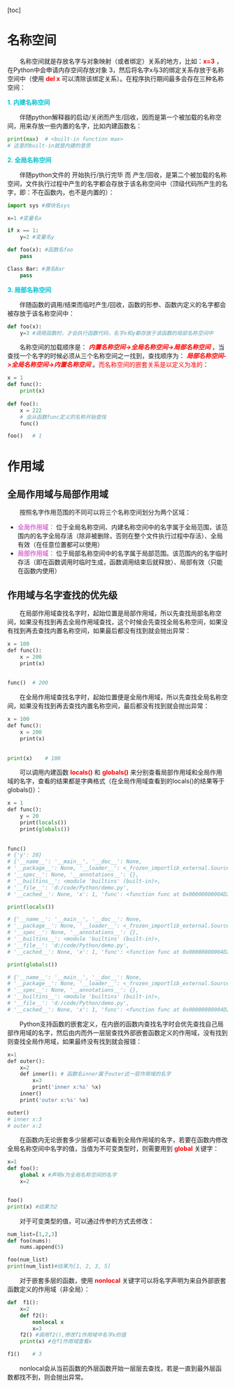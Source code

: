 [toc]

# 名称空间

&emsp;&emsp;名称空间就是存放名字与对象映射（或者绑定）关系的地方，比如：<font color=red>**x=3** </font>，在Python中会申请内存空间存放对象 3，然后将名字x与3的绑定关系存放于名称空间中（使用<font color=red> **del x** </font>可以清除该绑定关系）。在程序执行期间最多会存在三种名称空间：

<font color=orachid>**1. 内建名称空间**</font>

&emsp;&emsp;伴随python解释器的启动/关闭而产生/回收，因而是第一个被加载的名称空间，用来存放一些内置的名字，比如内建函数名：

```python
print(max)  # <built-in function max>
# 这里的built-in就是内建的意思
```

<font color=orachid>**2. 全局名称空间**</font>

&emsp;&emsp;伴随python文件的 开始执行/执行完毕 而 产生/回收，是第二个被加载的名称空间，文件执行过程中产生的名字都会存放于该名称空间中（顶级代码所产生的名字，即：不在函数内，也不是内置的）：

```python
import sys #模块名sys

x=1 #变量名x

if x == 1:
    y=2 #变量名y

def foo(x): #函数名foo
    pass

Class Bar: #类名Bar
    pass
```

<font color=orachid>**3. 局部名称空间**</font>

&emsp;&emsp;伴随函数的调用/结束而临时产生/回收，函数的形参、函数内定义的名字都会被存放于该名称空间中：

```python
def foo(x):
    y=3 #调用函数时，才会执行函数代码，名字x和y都存放于该函数的局部名称空间中
```

&emsp;&emsp;名称空间的加载顺序是：<font color=red> *__内置名称空间->全局名称空间->局部名称空间__* </font>，当查找一个名字的时候必须从三个名称空间之一找到，查找顺序为：<font color=red> *__局部名称空间->全局名称空间->内置名称空间__* </font>。<font color=red>而名称空间的嵌套关系是以定义为准的</font>：

```python
x = 1
def func():
    print(x)
 
def foo():
    x = 222
    # 会从函数func定义的名称开始查找
    func()

foo()   # 1
```

# 作用域
## 全局作用域与局部作用域

&emsp;&emsp;按照名字作用范围的不同可以将三个名称空间划分为两个区域：

+ <font color=orchid>**全局作用域：**</font> 位于全局名称空间、内建名称空间中的名字属于全局范围，该范围内的名字全局存活（除非被删除，否则在整个文件执行过程中存活）、全局有效（在任意位置都可以使用）
+ <font color=orchid>**局部作用域：**</font> 位于局部名称空间中的名字属于局部范围。该范围内的名字临时存活（即在函数调用时临时生成，函数调用结束后就释放）、局部有效（只能在函数内使用）

## 作用域与名字查找的优先级

&emsp;&emsp;在局部作用域查找名字时，起始位置是局部作用域，所以先查找局部名称空间，如果没有找到再去全局作用域查找，这个时候会先查找全局名称空间，如果没有找到再去查找内置名称空间，如果最后都没有找到就会抛出异常：

```python
x = 100
def func():
    x = 200
    print(x)
    
    
func()  # 200
```

&emsp;&emsp;在全局作用域查找名字时，起始位置便是全局作用域，所以先查找全局名称空间，如果没有找到再去查找内置名称空间，最后都没有找到就会抛出异常：

```python
x = 100
def func():
    x = 200
    print(x)
    
    
print(x)    # 100
```

&emsp;&emsp;可以调用内建函数<font color=red> **locals()** </font>和<font color=red> **globals()** </font>来分别查看局部作用域和全局作用域的名字，查看的结果都是字典格式（在全局作用域查看到的locals()的结果等于globals()）：

```python
x = 1
def func():
    y = 20
    print(locals())
    print(globals())
    
    
func()
# {'y': 20}
# {'__name__': '__main__', '__doc__': None, 
# '__package__': None, '__loader__': <_frozen_importlib_external.SourceFileLoader object at 0x0000000001DEB080>, 
# '__spec__': None, '__annotations__': {}, 
# '__builtins__': <module 'builtins' (built-in)>, 
# '__file__': 'd:/code/Python/demo.py', 
# '__cached__': None, 'x': 1, 'func': <function func at 0x00000000004D2EA0>}

print(locals())

# {'__name__': '__main__', '__doc__': None, 
# '__package__': None, '__loader__': <_frozen_importlib_external.SourceFileLoader object at 0x0000000001DEB080>, 
# '__spec__': None, '__annotations__': {}, 
# '__builtins__': <module 'builtins' (built-in)>, 
# '__file__': 'd:/code/Python/demo.py', 
# '__cached__': None, 'x': 1, 'func': <function func at 0x00000000004D2EA0>}

print(globals())

# {'__name__': '__main__', '__doc__': None, 
# '__package__': None, '__loader__': <_frozen_importlib_external.SourceFileLoader object at 0x0000000001DEB080>, 
# '__spec__': None, '__annotations__': {}, 
# '__builtins__': <module 'builtins' (built-in)>, 
# '__file__': 'd:/code/Python/demo.py', 
# '__cached__': None, 'x': 1, 'func': <function func at 0x00000000004D2EA0>}
```

&emsp;&emsp;Python支持函数的嵌套定义，在内嵌的函数内查找名字时会优先查找自己局部作用域的名字，然后由内而外一层层查找外部嵌套函数定义的作用域，没有找到则查找全局作用域，如果最终没有找到就会报错：

```python
x=1
def outer():
    x=2
    def inner(): # 函数名inner属于outer这一层作用域的名字
        x=3
        print('inner x:%s' %x)
    inner()
    print('outer x:%s' %x)

outer() 
# inner x:3
# outer x:2
```

&emsp;&emsp;在函数内无论嵌套多少层都可以查看到全局作用域的名字，若要在函数内修改全局名称空间中名字的值，当值为不可变类型时，则需要用到<font color=red> **global** </font>关键字：

```python
x=1
def foo():
    global x #声明x为全局名称空间的名字
    x=2


foo()
print(x) #结果为2
```

&emsp;&emsp;对于可变类型的值，可以通过传参的方式去修改：

```python
num_list=[1,2,3]
def foo(nums):
    nums.append(5)

foo(num_list)
print(num_list)#结果为[1, 2, 3, 5]
```

&emsp;&emsp;对于嵌套多层的函数，使用<font color=red> **nonlocal** </font>关键字可以将名字声明为来自外部嵌套函数定义的作用域（非全局）：

```python
def  f1():
    x=2
    def f2():
        nonlocal x
        x=3
    f2() #调用f2(),修改f1作用域中名字x的值
    print(x) #在f1作用域查看x

f1()    # 3
```

&emsp;&emsp;nonlocal会从当前函数的外层函数开始一层层去查找，若是一直到最外层函数都找不到，则会抛出异常。